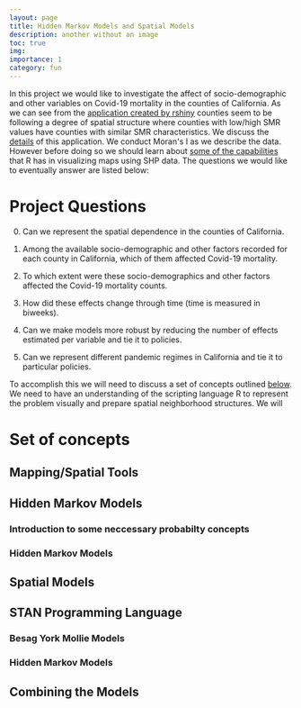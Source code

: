 ```yaml
---
layout: page
title: Hidden Markov Models and Spatial Models
description: another without an image
toc: true
img:
importance: 1
category: fun
---
```


In this project we would like to investigate the affect of socio-demographic and other variables on Covid-19 mortality in the counties of California. As we can see from the [application created by rshiny](https://mmusal.shinyapps.io/timeseriesofSMR/) counties seem to be following a degree of spatial structure where counties with low/high SMR values have counties with similar SMR characteristics. We discuss the [details](https://mmusal.github.io/blog/2023/Explaining_rshinyapp/) of this application. We conduct Moran's I as we describe the data. However before doing so we should learn about [some of the capabilities](https://mmusal.github.io/blog/2023/Intro_to_Spatial_Tools_and_Files/) that R has in visualizing maps using SHP data. The questions we would like to eventually answer are listed below:

# Project Questions
0. Can we represent the spatial dependence in the counties of California.

1. Among the available socio-demographic and other factors recorded for each county in California, which of them affected Covid-19 mortality.

2. To which extent were these socio-demographics and other factors affected the Covid-19 mortality counts.

3. How did these effects change through time (time is measured in biweeks).

4. Can we make models more robust by reducing the number of effects estimated per variable and tie it to policies. 

5. Can we represent different pandemic regimes in California and tie it to particular policies. 


To accomplish this we will need to discuss a set of concepts outlined [below](#set_of_concepts). 
We need to have an understanding of the scripting language R to represent the problem visually and prepare spatial neighborhood structures. We will  

# <a name="set_of_concepts"></a> Set of concepts 

## Mapping/Spatial Tools    

## Hidden Markov Models

### Introduction to some neccessary probabilty concepts

### Hidden Markov Models

## Spatial Models

## STAN Programming Language

### Besag York Mollie Models

### Hidden Markov Models

## Combining the Models

